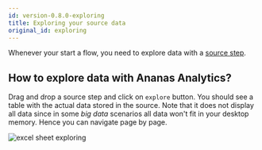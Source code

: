 ```yaml
---
id: version-0.8.0-exploring
title: Exploring your source data
original_id: exploring
---
```


Whenever your start a flow, you need to explore data with a [source step](steps.md).

## How to explore data with Ananas Analytics? 

Drag and drop a source step and click on `explore` button. You should see a table with the actual data stored in the source. Note that it does not display all 
data since in some *big data* scenarios all data won't fit in your desktop memory. Hence you can navigate page by page. 


![excel sheet exploring](assets/explore_source.png)
